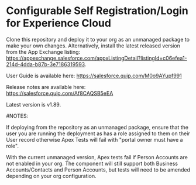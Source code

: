 # Configurable Self Registration/Login for Experience Cloud

Clone this repository and deploy it to your org as an unmanaged package to make your own changes. Alternatively, install the latest released version from the App Exchange listing: https://appexchange.salesforce.com/appxListingDetail?listingId=c06efea1-214d-4dda-b87b-3e7186319593.

User Guide is available here: https://salesforce.quip.com/M0o9AYupf991

Release notes are available here: https://salesforce.quip.com/Af8CAQSB5eEA

Latest version is v1.89.

#NOTES:

If deploying from the repository as an unmanaged package, ensure that the user you are running the deployment as has a role assigned to them on their User record otherwise Apex Tests will fail with "portal owner must have a role".

With the current unmanaged version, Apex tests fail if Person Accounts are not enabled in your org. The component will still support both Business Accounts/Contacts and Person Accounts, but tests will need to be amended depending on your org configuration.